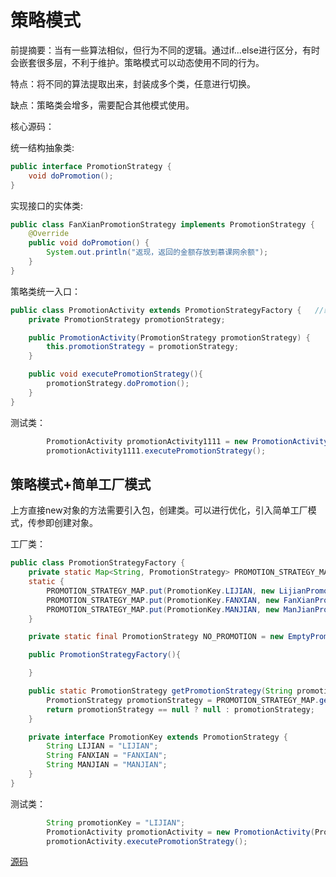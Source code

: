 # 策略模式

前提摘要：当有一些算法相似，但行为不同的逻辑。通过if...else进行区分，有时会嵌套很多层，不利于维护。策略模式可以动态使用不同的行为。

特点：将不同的算法提取出来，封装成多个类，任意进行切换。

缺点：策略类会增多，需要配合其他模式使用。

核心源码：

统一结构抽象类:

```java
public interface PromotionStrategy {
    void doPromotion();
}
```

实现接口的实体类:

```java
public class FanXianPromotionStrategy implements PromotionStrategy {
    @Override
    public void doPromotion() {
        System.out.println("返现，返回的金额存放到慕课网余额");
    }
}
```

策略类统一入口：

```java
public class PromotionActivity extends PromotionStrategyFactory {   //继承为工厂模式准备
    private PromotionStrategy promotionStrategy;

    public PromotionActivity(PromotionStrategy promotionStrategy) {
        this.promotionStrategy = promotionStrategy;
    }

    public void executePromotionStrategy(){
        promotionStrategy.doPromotion();
    }
}
```

测试类：

```java
        PromotionActivity promotionActivity1111 = new PromotionActivity(new FanXianPromotionStrategy());
        promotionActivity1111.executePromotionStrategy();
```

## 策略模式+简单工厂模式

上方直接new对象的方法需要引入包，创建类。可以进行优化，引入简单工厂模式，传参即创建对象。

工厂类：

```java
public class PromotionStrategyFactory {
    private static Map<String, PromotionStrategy> PROMOTION_STRATEGY_MAP = new HashMap<String, PromotionStrategy>();
    static {
        PROMOTION_STRATEGY_MAP.put(PromotionKey.LIJIAN, new LijianPromotionStrategy());
        PROMOTION_STRATEGY_MAP.put(PromotionKey.FANXIAN, new FanXianPromotionStrategy());
        PROMOTION_STRATEGY_MAP.put(PromotionKey.MANJIAN, new ManJianPromotionStrategy());
    }

    private static final PromotionStrategy NO_PROMOTION = new EmptyPromotionStrategy();

    public PromotionStrategyFactory(){

    }

    public static PromotionStrategy getPromotionStrategy(String promotionKey){
        PromotionStrategy promotionStrategy = PROMOTION_STRATEGY_MAP.get(promotionKey);
        return promotionStrategy == null ? null : promotionStrategy;
    }

    private interface PromotionKey extends PromotionStrategy {
        String LIJIAN = "LIJIAN";
        String FANXIAN = "FANXIAN";
        String MANJIAN = "MANJIAN";
    }
}
```

测试类：

```java
		String promotionKey = "LIJIAN";
        PromotionActivity promotionActivity = new PromotionActivity(PromotionStrategyFactory.getPromotionStrategy(promotionKey));
        promotionActivity.executePromotionStrategy();
```

[源码](..\SourceCode\defign_pattern\src\main\java\com\geely\design\pattern\behavioral\strategy)    

